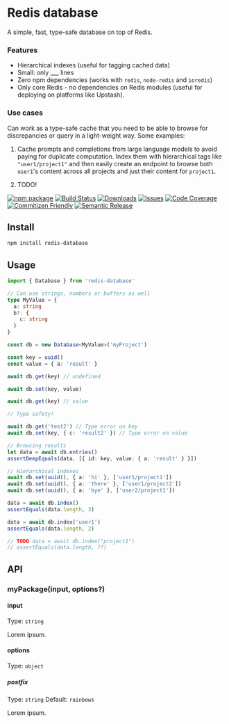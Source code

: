 # Redis database

A simple, fast, type-safe database on top of Redis.

### Features

- Hierarchical indexes (useful for tagging cached data)
- Small: only \_\_\_ lines
- Zero npm dependencies (works with `redis`, `node-redis` and `ioredis`)
- Only core Redis - no dependencies on Redis modules (useful for deploying on platforms like Upstash).

### Use cases

Can work as a type-safe cache that you need to be able to browse for discrepancies or query in a light-weight way. Some examples:

1. Cache prompts and completions from large language models to avoid paying for duplicate computation. Index them with hierarchical tags like `"user1/project1"` and then easily create an endpoint to browse both `user1`'s content across all projects and just their content for `project1`.

2. TODO!

[![npm package][npm-img]][npm-url]
[![Build Status][build-img]][build-url]
[![Downloads][downloads-img]][downloads-url]
[![Issues][issues-img]][issues-url]
[![Code Coverage][codecov-img]][codecov-url]
[![Commitizen Friendly][commitizen-img]][commitizen-url]
[![Semantic Release][semantic-release-img]][semantic-release-url]

## Install

```bash
npm install redis-database
```

## Usage

```ts
import { Database } from 'redis-database'

// Can use strings, numbers or buffers as well
type MyValue = {
  a: string
  b?: {
    c: string
  }
}

const db = new Database<MyValue>('myProject')

const key = uuid()
const value = { a: 'result' }

await db.get(key) // undefined

await db.set(key, value)

await db.get(key) // value

// Type safety!

await db.get('test2') // Type error on key
await db.set(key, { c: 'result2' }) // Type error on value

// Browsing results
let data = await db.entries()
assertDeepEquals(data, [{ id: key, value: { a: 'result' } }])

// Hierarchical indexes
await db.set(uuid(), { a: 'hi' }, ['user1/project1'])
await db.set(uuid(), { a: 'there' }, ['user1/project2'])
await db.set(uuid(), { a: 'bye' }, ['user2/project1'])

data = await db.index()
assertEquals(data.length, 3)

data = await db.index('user1')
assertEquals(data.length, 2)

// TODO data = await db.index("project1")
// assertEquals(data.length, ??)
```

## API

### myPackage(input, options?)

#### input

Type: `string`

Lorem ipsum.

#### options

Type: `object`

##### postfix

Type: `string`
Default: `rainbows`

Lorem ipsum.

[build-img]: https://github.com/alexanderatallah/redis-database/actions/workflows/release.yml/badge.svg
[build-url]: https://github.com/alexanderatallah/redis-database/actions/workflows/release.yml
[downloads-img]: https://img.shields.io/npm/dt/redis-database
[downloads-url]: https://www.npmtrends.com/redis-database
[npm-img]: https://img.shields.io/npm/v/redis-database
[npm-url]: https://www.npmjs.com/package/redis-database
[issues-img]: https://img.shields.io/github/issues/alexanderatallah/redis-database
[issues-url]: https://github.com/alexanderatallah/redis-database/issues
[codecov-img]: https://codecov.io/gh/alexanderatallah/redis-database/branch/main/graph/badge.svg
[codecov-url]: https://codecov.io/gh/alexanderatallah/redis-database
[semantic-release-img]: https://img.shields.io/badge/%20%20%F0%9F%93%A6%F0%9F%9A%80-semantic--release-e10079.svg
[semantic-release-url]: https://github.com/semantic-release/semantic-release
[commitizen-img]: https://img.shields.io/badge/commitizen-friendly-brightgreen.svg
[commitizen-url]: http://commitizen.github.io/cz-cli/
